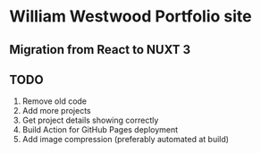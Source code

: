 # William Westwood Portfolio site

## Migration from React to NUXT 3

## TODO

1. Remove old code
2. Add more projects
3. Get project details showing correctly
4. Build Action for GitHub Pages deployment
5. Add image compression (preferably automated at build)
